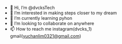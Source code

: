 - 👋 Hi, I’m @dvcksTech
- 👀 I’m interested in making steps closer to my dream
- 🌱 I’m currently learning pyhon
- 💞️ I’m looking to collaborate on anywhere
- 📫 How to reach me instagram(dvcks_1) gmail(yuchanlim0321@gmail.com)

<!---
dvcksTech/dvcksTech is a ✨ special ✨ repository because its `README.md` (this file) appears on your GitHub profile.
You can click the Preview link to take a look at your changes.
--->
